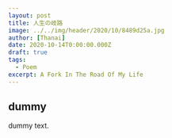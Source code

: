 ```yaml
---
layout: post
title: 人生の岐路
image: ../../img/header/2020/10/8489d25a.jpg
author: [Thanai]
date: 2020-10-14T0:00:00.000Z
draft: true
tags:
  - Poem
excerpt: A Fork In The Road Of My Life
---
```


## dummy

dummy text.
